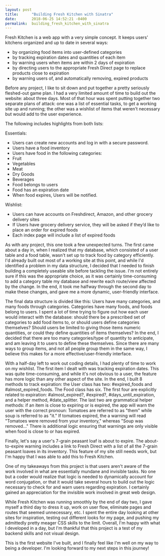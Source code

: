```yaml
---
layout: post
title:      "Building Fresh Kitchen with Sinatra"
date:       2018-06-25 14:52:21 -0400
permalink:  building_fresh_kitchen_with_sinatra
---
```



Fresh Kitchen is a web app with a very simple concept.   It keeps users' kitchens organized and up to date in several ways: 

* by organizing food items into user-defined categories
* by tracking expiration dates and quantities of each item
* by warning users when items are within 2 days of expiration
* by directing users to the appropriate Fresh Direct page to replace products close to expiration
* by warning users of, and automatically removing, expired products

Before any project, I like to sit down and put together a pretty seriously fleshed-out game plan.  I had a very limited amount of time to build out the website: about three days.  Most of that hour was spent putting together two separate plans of attack: one was a list of essential tasks, to get a working site up and running; the other was a wishlist of items that weren't necessary but would add to the user experience.

 
The following includes highlights from both lists:  
 
Essentials:  
 
* Users can create new accounts and log in with a secure password.
* Users have a food inventory
* Users have food in the following categories:
* Fruit
* Vegetables
* Meat
* Dry Goods
* Beverages
* Food belongs to users
* Food has an expiration date
* When food expires, Users will be notified.

Wishlist:

* Users can have accounts on Freshdirect, Amazon, and other grocery delivery sites
*  If Users have grocery delivery service, they will be asked if they’d like to place an order for expired foods
*  Each index page will include a list of expired foods

As with any project, this one took a few unexpected turns.  The first came about a day in, when I realized that my database, which consisted of a user table and a food table, wasn't set up to track food by category efficiently.  I'd already built out most of a working site at this point, and while I'd identified a problem in my data structure, I decided that I needed to finish building a completely useable site before tackling the issue.  I'm not entirely sure if this was the appropriate choice, as it was certainly time-consuming to add a category table my database and rewrite each route/view affected by the change. In the end, it took me halfway through the second day to make these changes, and gave me a more dynamic, user-friendly interface.

The final data structure is divided like this: Users have many categories, and many foods through categories.  Categories have many foods, and foods belong to users.  I spent a lot of time trying to figure out how each user would interact with the database: should there be a prescribed set of categories to add food items to, or should users define categories themselves?  Should users be limited to giving those items numeric quantities, or could they define quantities of items themselves?  In the end, I decided that there are too many categories/type of quantity to anticipate, and am leaving it to users to define these themselves.  Since there are many ways to group items, and not all people group them in the same way, I believe this makes for a more effective/user-friendly interface.

With a half-day left to work out coding details, I had plenty of time to work on my wishlist.  The first item I dealt with was tracking expiration dates.  This was quite time-consuming, and while it's not obvious to a user, the feature has more logic than any other aspect of the site.  In the end, I built 8 methods to track expiration: the User class has two: #expired_foods and #almost_expired_foods.  The Food class has six.  The first four are explicitly related to expiration: #almost_expired?, #expired?, #days_until_expiration, and a helper method, #date_splitter.  The last two are grammatical helper methods: if an item is close to expiring or is expired, the app will warn the user with the correct pronoun:  Tomatoes are referred to as "them" while soup is referred to as "it."  If tomatoes expired, the a warning will read "Tomatoes were removed from your inventory," whereas "Soup was removed..."  There is additional logic ensuring that warnings are only visible when food is close to or has expired.  


Finally, let's say a user's 7-grain peasant loaf is about to expire.  The about-to-expire warning  includes a link to Fresh Direct with a list of all the 7-grain peasant loaves in its inventory.  This feature of my site still needs work, but I'm happy that I was able to add this to Fresh Kitchen. 

One of my takeaways from this project is that users aren't aware of the work involved in what are essentially mundane and invisible tasks.  No one but a coder would realize that logic is needed to dynamically account for word conjugation, or that it would take several hours to build out the logic necessary to check for and warn users regarding expiration.  I certainly gained an appreciation for the invisible work involved in great web design.

While Fresh Kitchen was running smoothly by the end of day two, I gave myself a third day to dress it up, work on user flow, eliminate pages and routes that seemed unnecessary, etc.  I spent the entire day looking at other sites for inspiration, testing out different looks for my page, and pushing my admittedly pretty meager CSS skills to the limit.  Overall, I'm happy with what I developed in a day, but I'm thankful that this project is a test of my backend skills and not visual design.

This is the first website I've built, and I finally feel like I'm well on my way to being a developer.  I'm looking forward to my next steps in this journey!




